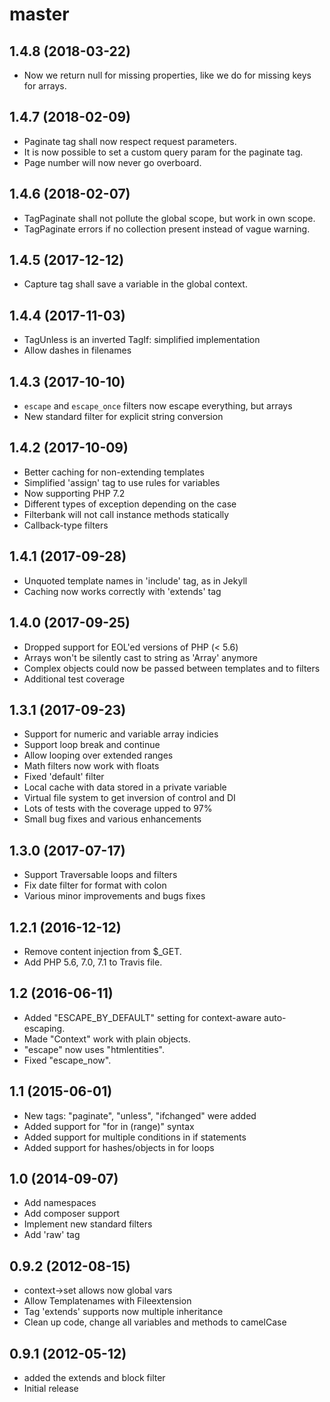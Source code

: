 # master

## 1.4.8 (2018-03-22)

 * Now we return null for missing properties, like we do for missing keys for arrays.

## 1.4.7 (2018-02-09)

 * Paginate tag shall now respect request parameters.
 * It is now possible to set a custom query param for the paginate tag.
 * Page number will now never go overboard.

## 1.4.6 (2018-02-07)

 * TagPaginate shall not pollute the global scope, but work in own scope.
 * TagPaginate errors if no collection present instead of vague warning.

## 1.4.5 (2017-12-12)

 * Capture tag shall save a variable in the global context.

## 1.4.4 (2017-11-03)

 * TagUnless is an inverted TagIf: simplified implementation
 * Allow dashes in filenames

## 1.4.3 (2017-10-10)

 * `escape` and `escape_once` filters now escape everything, but arrays
 * New standard filter for explicit string conversion

## 1.4.2 (2017-10-09)

 * Better caching for non-extending templates
 * Simplified 'assign' tag to use rules for variables
 * Now supporting PHP 7.2
 * Different types of exception depending on the case
 * Filterbank will not call instance methods statically
 * Callback-type filters

## 1.4.1 (2017-09-28)

 * Unquoted template names in 'include' tag, as in Jekyll
 * Caching now works correctly with 'extends' tag

## 1.4.0 (2017-09-25)

 * Dropped support for EOL'ed versions of PHP (< 5.6)
 * Arrays won't be silently cast to string as 'Array' anymore
 * Complex objects could now be passed between templates and to filters
 * Additional test coverage

## 1.3.1 (2017-09-23)

 * Support for numeric and variable array indicies
 * Support loop break and continue
 * Allow looping over extended ranges
 * Math filters now work with floats
 * Fixed 'default' filter
 * Local cache with data stored in a private variable
 * Virtual file system to get inversion of control and DI
 * Lots of tests with the coverage upped to 97%
 * Small bug fixes and various enhancements

## 1.3.0 (2017-07-17)

 * Support Traversable loops and filters
 * Fix date filter for format with colon
 * Various minor improvements and bugs fixes

## 1.2.1 (2016-12-12)

 * Remove content injection from $_GET.
 * Add PHP 5.6, 7.0, 7.1 to Travis file.

## 1.2 (2016-06-11)

 * Added "ESCAPE_BY_DEFAULT" setting for context-aware auto-escaping.
 * Made "Context" work with plain objects.
 * "escape" now uses "htmlentities".
 * Fixed "escape_now".

## 1.1 (2015-06-01)

 * New tags: "paginate", "unless", "ifchanged" were added
 * Added support for "for in (range)" syntax
 * Added support for multiple conditions in if statements
 * Added support for hashes/objects in for loops

## 1.0 (2014-09-07)

 * Add namespaces
 * Add composer support
 * Implement new standard filters
 * Add 'raw' tag

## 0.9.2 (2012-08-15)

 * context->set allows now global vars
 * Allow Templatenames with Fileextension
 * Tag 'extends' supports now multiple inheritance
 * Clean up code, change all variables and methods to camelCase

## 0.9.1 (2012-05-12)

 * added the extends and block filter
 * Initial release
